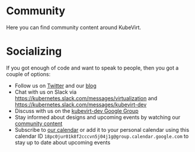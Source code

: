 # Community

Here you can find community content around KubeVirt.

# Socializing

If you got enough of code and want to speak to people, then you got a couple
of options:

* Follow us on [Twitter](https://twitter.com/kubevirt) and our [blog](https://kubevirt.github.io/blogs/)
* Chat with us on Slack via <https://kubernetes.slack.com/messages/virtualization> and <https://kubernetes.slack.com/messages/kubevirt-dev>
* Discuss with us on the [kubevirt-dev Google Group](https://groups.google.com/forum/#!forum/kubevirt-dev)
* Stay informed about designs and upcoming events by watching our [community content](https://github.com/kubevirt/community/)
* Subscribe to [our calendar](https://calendar.google.com/calendar/embed?src=18pc0jur01k8f2cccvn5j04j1g%40group.calendar.google.com&ctz=Etc%2FGMT) or add it to your personal calendar using this calendar ID `18pc0jur01k8f2cccvn5j04j1g@group.calendar.google.com` to stay up to date about upcoming events
